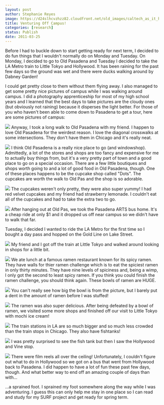 ```yaml
---
layout: post
author: Stephanie Reyes
image: https://d24slhcvzhzz82.cloudfront.net/old_images/caltech_as_it_happens/6a0105349b8251970b014e86e79925970d.jpg
title: Venturing Off Campus! 
categories: [research]
status: Publish
date: 2011-03-25
---
```



Before I had to buckle down to start getting ready for next term, I decided to do fun things that I wouldn't normally do on Monday and Tuesday. On Monday, I decided to go to Old Pasadena and Tuesday I decided to take the LA Metro train to Little Tokyo and Hollywood. It has been raining for the past few days so the ground was wet and there were ducks walking around by Dabney Garden!

I could get pretty close to them without them flying away. I also managed to get some pretty nice pictures of campus while I was walking around campus. I did a photography apprenticeship for most of my high school years and I learned that the best days to take pictures are the cloudy ones (but obviously not raining) because it disperses the light better. For those of you who haven't been able to come down to Pasadena to get a tour, here are some pictures of campus:

![](https://d24slhcvzhzz82.cloudfront.net/old_images/caltech_as_it_happens/6a0105349b8251970b014e600cb3d6970c.jpg)
Anyway, I took a long walk to Old Pasadena with my friend. I happen to love Old Pasadena for the weirdest reason. I love the diagonal crosswalks at some intersections. They don't have them in Chicago and it's really neat.


![](https://d24slhcvzhzz82.cloudfront.net/old_images/6a0105349b8251970b014e86e7a54b970d.jpg)
I think Old Pasadena is a really nice place to go (and windowshop). Admittedly, a lot of the stores and shops are too fancy and expensive for me to actually buy things from, but it's a very pretty part of town and a good place to go on a special occasion. There are a few little boutiques and shops worth going to and a lot of good food in Old Pasadena, though. One of these places happens to be the cupcake shop called "Dots". The cupcakes are worth the walk to Old Pas and the shop is so adorable.


![](https://d24slhcvzhzz82.cloudfront.net/old_images/caltech_as_it_happens/6a0105349b8251970b014e86e7aabc970d.jpg)
The cupcakes weren't only pretty, they were also super yummy! I had red velvet cupcakes and my friend had strawberry lemonade. I couldn't eat all of the cupcakes and had to take the extra two to go.


![](https://d24slhcvzhzz82.cloudfront.net/old_images/caltech_as_it_happens/6a0105349b8251970b014e86e7a320970d.jpg)
After hanging out at Old Pas, we took the Pasadena ARTS bus home. It's a cheap ride at only $1 and it dropped us off near campus so we didn't have to walk that far.

Tuesday, I decided I wanted to ride the LA Metro for the first time so I bought a day pass and hopped on the Gold Line on Lake Street.


![](https://d24slhcvzhzz82.cloudfront.net/old_images/caltech_as_it_happens/6a0105349b8251970b014e600cc303970c.jpg)
My friend and I got off the train at Little Tokyo and walked around looking in shops for a little bit.


![](https://d24slhcvzhzz82.cloudfront.net/old_images/caltech_as_it_happens/6a0105349b8251970b014e86e7aebf970d.jpg)
We ate lunch at a famous ramen restaurant known for its spicy ramen. They have walls for thier ramen challenge which is to eat the spiciest ramen in only thirty minutes. They have nine levels of spiciness and, being a wimp, I only got the second to least spicy ramen. If you think you could finish the ramen challenge, you should think again. These bowls of ramen are HUGE.


![](https://d24slhcvzhzz82.cloudfront.net/old_images/caltech_as_it_happens/6a0105349b8251970b014e600cc6e7970c.jpg)
You can't really see how big the bowl is from the picture, but I barely put a dent in the amount of ramen before I was stuffed!

![](https://d24slhcvzhzz82.cloudfront.net/old_images/caltech_as_it_happens/6a0105349b8251970b0147e3678643970b.jpg)
The ramen was also super delicious. After being defeated by a bowl of ramen, we visited some more shops and finished off our visit to Little Tokyo with mochi ice cream!

![](https://d24slhcvzhzz82.cloudfront.net/old_images/caltech_as_it_happens/6a0105349b8251970b0147e367897f970b.jpg)
The train stations in LA are so much bigger and so much less crowded than the train stops in Chicago. They also have fishtanks!

![](https://d24slhcvzhzz82.cloudfront.net/old_images/caltech_as_it_happens/6a0105349b8251970b0147e3678bed970b.jpg)
I was pretty surprised to see the fish tank but then I saw the Hollywood and Vine stop.


![](https://d24slhcvzhzz82.cloudfront.net/old_images/caltech_as_it_happens/6a0105349b8251970b014e86e7b8c2970d.jpg)
There were film reels all over the ceiling! Unfortunately, I couldn't figure out what to do in Hollywood so we got on a bus that went from Hollywood back to Pasadena. I did happen to have a lot of fun these past few days, though. And what better way to end off an amazing couple of days than with...

...a sprained foot. I sprained my foot somewhere along the way while I was adventuring. I guess this can only help me stay in one place so I can read and study for my SURF project and get ready for spring term.

